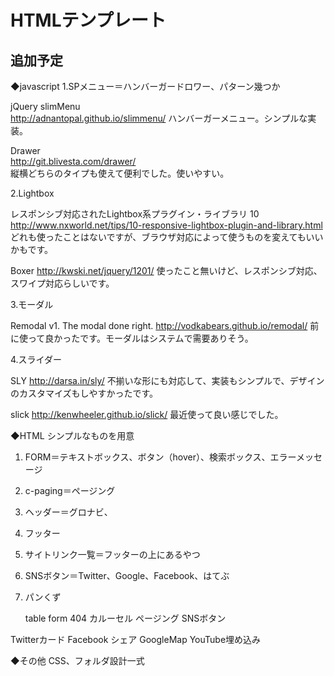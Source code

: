 # HTMLテンプレート

## 追加予定

◆javascript
1.SPメニュー＝ハンバーガードロワー、パターン幾つか

jQuery slimMenu  
http://adnantopal.github.io/slimmenu/
ハンバーガーメニュー。シンプルな実装。  

Drawer  
http://git.blivesta.com/drawer/  
縦横どちらのタイプも使えて便利でした。使いやすい。

2.Lightbox

レスポンシブ対応されたLightbox系プラグイン・ライブラリ 10
http://www.nxworld.net/tips/10-responsive-lightbox-plugin-and-library.html
どれも使ったことはないですが、ブラウザ対応によって使うものを変えてもいいかもです。

Boxer
http://kwski.net/jquery/1201/
使ったこと無いけど、レスポンシブ対応、スワイプ対応らしいです。

3.モーダル

Remodal v1. The modal done right.
http://vodkabears.github.io/remodal/
前に使って良かったです。モーダルはシステムで需要ありそう。

4.スライダー

SLY
http://darsa.in/sly/
不揃いな形にも対応して、実装もシンプルで、デザインのカスタマイズもしやすかったです。

slick
http://kenwheeler.github.io/slick/
最近使って良い感じでした。

◆HTML
シンプルなものを用意

1. FORM＝テキストボックス、ボタン（hover）、検索ボックス、エラーメッセージ
2. c-paging＝ページング
3. ヘッダー＝グロナビ、
4. フッター
5. サイトリンク一覧＝フッターの上にあるやつ
6. SNSボタン＝Twitter、Google、Facebook、はてぶ
7. パンくず

     table
     form
     404
    カルーセル
	ページング
     SNSボタン

Twitterカード
Facebook シェア
GoogleMap
YouTube埋め込み

◆その他
CSS、フォルダ設計一式
